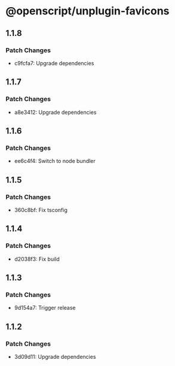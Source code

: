 # @openscript/unplugin-favicons

## 1.1.8

### Patch Changes

- c9fcfa7: Upgrade dependencies

## 1.1.7

### Patch Changes

- a8e3412: Upgrade dependencies

## 1.1.6

### Patch Changes

- ee6c4f4: Switch to node bundler

## 1.1.5

### Patch Changes

- 360c8bf: Fix tsconfig

## 1.1.4

### Patch Changes

- d2038f3: Fix build

## 1.1.3

### Patch Changes

- 9d154a7: Trigger release

## 1.1.2

### Patch Changes

- 3d09d11: Upgrade dependencies
